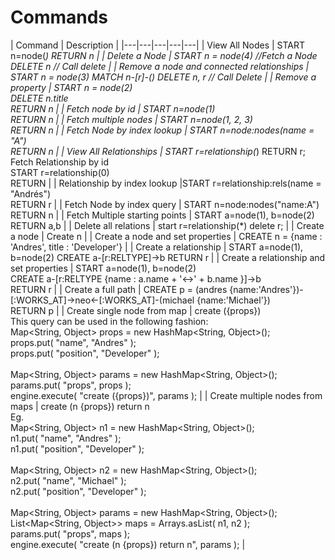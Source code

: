 Commands
=======

|  Command | Description  |
|---|---|---|---|---|
| View All Nodes  |  START n=node(*) RETURN n |
| Delete a Node  |  START n = node(4) //Fetch a Node <br>DELETE n // Call delete |
| Remove a node and connected relationships  |  START n = node(3) MATCH n-[r]-() DELETE n, r // Call Delete |
| Remove a property  |  START n = node(2)<br> DELETE n.title<br> RETURN n |
| Fetch node by id  |  START n=node(1)<br>RETURN n |
| Fetch multiple nodes  |  START n=node(1, 2, 3)<br>RETURN n |
| Fetch Node by index lookup  |  START n=node:nodes(name = "A")<br>RETURN n |
| View All Relationships  |  START r=relationship(*) RETURN r;<br>Fetch Relationship by id<br>START r=relationship(0)<br>RETURN |
| Relationship by index lookup  |START r=relationship:rels(name = "Andrés")<br>RETURN r |
| Fetch Node by index query  |  START n=node:nodes("name:A")<br>RETURN n |
| Fetch Multiple starting points  |  START a=node(1), b=node(2)<br>RETURN a,b |
| Delete all relations  |  start r=relationship(*) delete r; |
| Create a node  |  Create n |
| Create a node and set properties  |  CREATE n = {name : 'Andres', title : 'Developer'} |
| Create a relationship  |  START a=node(1), b=node(2) CREATE a-[r:RELTYPE]->b RETURN r |
| Create a relationship and set properties  |  START a=node(1), b=node(2)<br>CREATE a-[r:RELTYPE {name : a.name + '<->' + b.name }]->b<br>RETURN r |
| Create a full path  |  CREATE p = (andres {name:'Andres'})-[:WORKS_AT]->neo<-[:WORKS_AT]-(michael {name:'Michael'})<br>RETURN p |
| Create single node from map  | create ({props}) <br> This query can be used in the following fashion: <br> Map<String, Object> props = new HashMap<String, Object>(); <br> props.put( "name", "Andres" ); <br> props.put( "position", "Developer" ); <br><br> Map<String, Object> params = new HashMap<String, Object>(); <br> params.put( "props", props ); <br> engine.execute( "create ({props})", params ); |
| Create multiple nodes from maps  |  create (n {props}) return n <br> Eg.<br>Map<String, Object> n1 = new HashMap<String, Object>();<br>n1.put( "name", "Andres" );<br>n1.put( "position", "Developer" );<br><br>Map<String, Object> n2 = new HashMap<String, Object>();<br>n2.put( "name", "Michael" );<br>n2.put( "position", "Developer" );<br><br>Map<String, Object> params = new HashMap<String, Object>();<br>List<Map<String, Object>> maps = Arrays.asList( n1, n2 );<br>params.put( "props", maps );<br>engine.execute( "create (n {props}) return n", params ); |
